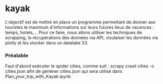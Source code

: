 # kayak
L'objectif est de mettre en place un programme permettant de donner aux touristes le maximum d'informations sur leurs futures lieux de vacances : temps, hotels,...
Pour ce faire, nous allons utiliser les techniques de scrapping, la récupérations des données via API, visulaiser les données via plotly et les stocker dans un datalake S3.


### Préalable
Faut d'abord exécuter le spider cities, comme suit : scrapy crawl cities -o cities.json afin de généner cities.json qui sera utilisé dans Plan_your_trip_with_Kayak.ipynb
